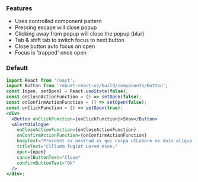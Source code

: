 ### Features

- Uses controlled component pattern
- Pressing escape will close popup
- Clicking away from popup will close the popup (blur)
- Tab & shift tab to switch focus to next button
- Close button auto focus on open
- Focus is 'trapped' once open

### Default

```jsx
import React from 'react';
import Button from 'robust-react-ui/build/components/Button';
const [open, setOpen] = React.useState(false);
const onCloseActionFunction = () => setOpen(false);
const onConfirmActionFunction = () => setOpen(false);
const onClickFunction = () => setOpen(true);
<div>
  <Button onClickFunction={onClickFunction}>Show</Button>
  <AlertDialogue
    onCloseActionFunction={onCloseActionFunction}
    onConfirmActionFunction={onConfirmActionFunction}
    bodyText="Proident ex nostrud ex qui culpa utLabore ex duis aliqua culpa et."
    titleText="Cillumm fugiat Lorem esse."
    open={open}
    cancelButtonText="Close"
    confirmButtonText="Ok"
  />
</div>;
```
